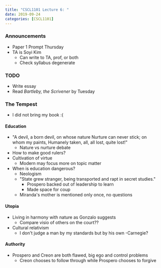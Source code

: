 ```yaml
---
title: "CSCL1101 Lecture 6: "
date: 2019-09-24
categories: [CSCL1101]
---
```


### Announcements

- Paper 1 Prompt Thursday
- TA is Soyi Kim
    - Can write to TA, prof, or both
    - Check syllabus degenerate

### TODO

- Write essay
- Read *Bartleby, the Scrivener* by Tuesday

### The Tempest

- I did not bring my book :(

#### Education

- "A devil, a born devil, on whose nature Nurture can never stick; on whom my paints, Humanely taken, all, all lost, quite lost!"
    - Nature vs nurture debate
- How to make good rulers?
- Cultivation of virtue
    - Modern may focus more on topic matter
- When is education dangerous?
    - Neologism
    - "State grew stranger, being transported and rapt in secret studies."
        - Prospero backed out of leadership to learn
        - Made space for coup
    - Miranda's mother is mentioned only once, no questions

#### Utopia

- Living in harmony with nature as Gonzalo suggests
    - Compare visio of others on the court??
- Cultural relativism
    - I don't judge a man by my standards but by his own -Carnegie?

#### Authority

- Prospero and Creon are both flawed, big ego and control problems
    - Creon chooses to follow through while Prospero chooses to forgive